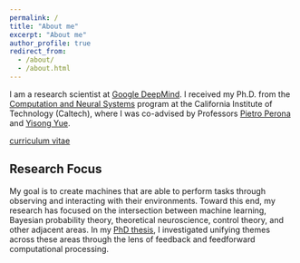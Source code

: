 ```yaml
---
permalink: /
title: "About me"
excerpt: "About me"
author_profile: true
redirect_from:
  - /about/
  - /about.html
---
```


I am a research scientist at [Google DeepMind](https://www.deepmind.com). I received my Ph.D. from the [Computation and Neural Systems](https://www.bbe.caltech.edu/academics/cns) program at the California Institute of Technology (Caltech), where I was co-advised by Professors [Pietro Perona](http://www.vision.caltech.edu) and [Yisong Yue](http://www.yisongyue.com/about.php).

[curriculum vitae](../files/marino_cv.pdf)

## Research Focus

My goal is to create machines that are able to perform tasks through observing and interacting with their environments. Toward this end, my research has focused on the intersection between machine learning, Bayesian probability theory, theoretical neuroscience, control theory, and other adjacent areas. In my [PhD thesis](https://thesis.library.caltech.edu/14178/1/joseph_marino_Caltech_PhD_Thesis.pdf), I investigated unifying themes across these areas through the lens of feedback and feedforward computational processing.
